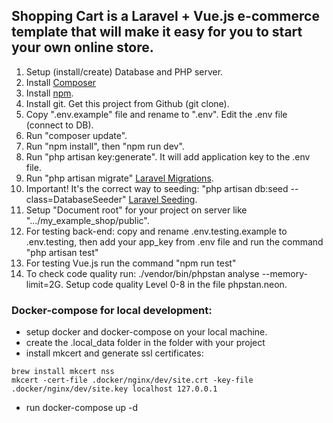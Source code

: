 ## Shopping Cart is a Laravel + Vue.js e-commerce template that will make it easy for you to start your own online store.

1. Setup (install/create) Database and PHP server.
2. Install [Composer](https://getcomposer.org/doc/00-intro.md)
3. Install [npm](https://docs.npmjs.com/getting-started/installing-node). 
4. Install git. Get this project from Github (git clone).
5. Copy ".env.example" file and rename to ".env". Edit the .env file (connect to DB).
6. Run "composer update".
7. Run "npm install", then "npm run dev".
8. Run "php artisan key:generate". It will add application key to the .env file.
9. Run "php artisan migrate" [Laravel Migrations](https://laravel.com/docs/5.5/migrations).
10. Important! It's the correct way to seeding: "php artisan db:seed --class=DatabaseSeeder" [Laravel Seeding](https://laravel.com/docs/5.5/seeding).
11. Setup "Document root" for your project on server like ".../my_example_shop/public".
12. For testing back-end: copy and rename .env.testing.example to .env.testing, then add your app_key from .env file and run the command "php artisan test"
13. For testing Vue.js run the command "npm run test"
14. To check code quality run: ./vendor/bin/phpstan analyse --memory-limit=2G. Setup code quality Level 0-8 in the file phpstan.neon.

### Docker-compose for local development:
- setup docker and docker-compose on your local machine.
- create the .local_data folder in the folder with your project
- install mkcert and generate ssl certificates:
```  
brew install mkcert nss
mkcert -cert-file .docker/nginx/dev/site.crt -key-file .docker/nginx/dev/site.key localhost 127.0.0.1
```
- run docker-compose up -d
